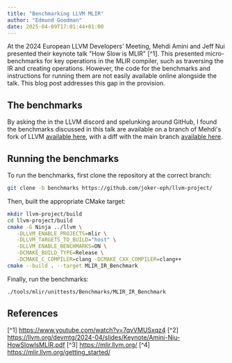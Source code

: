 ```yaml
---
title: "Benchmarking LLVM MLIR"
author: "Edmund Goodman"
date: 2025-04-09T17:01:44+01:00
---
```


At the 2024 European LLVM Developers' Meeting, Mehdi Amini and Jeff Nui
presented their keynote talk "How Slow is MLIR" [^1]. This presented
micro-benchmarks for key operations in the MLIR compiler, such as traversing the
IR and creating operations. However, the code for the benchmarks and
instructions for running them are not easily available online alongside the
talk. This blog post addresses this gap in the provision.

<!--more-->

## The benchmarks

By asking the in the LLVM discord and spelunking around GitHub, I found the
benchmarks discussed in this talk are available on a branch of Mehdi's fork of
LLVM [available here](https://github.com/joker-eph/llvm-project/tree/benchmarks),
with a diff with the main branch
[available here](https://github.com/llvm/llvm-project/compare/main...joker-eph:llvm-project:benchmarks).

## Running the benchmarks

To run the benchmarks, first clone the repository at the correct branch:

```bash
git clone -b benchmarks https://github.com/joker-eph/llvm-project/
```

Then, built the appropriate CMake target:

```bash
mkdir llvm-project/build
cd llvm-project/build
cmake -G Ninja ../llvm \
   -DLLVM_ENABLE_PROJECTS=mlir \
   -DLLVM_TARGETS_TO_BUILD="host" \
   -DLLVM_ENABLE_BENCHMARKS=ON \
   -DCMAKE_BUILD_TYPE=Release \
   -DCMAKE_C_COMPILER=clang -DCMAKE_CXX_COMPILER=clang++
cmake --build . --target MLIR_IR_Benchmark
```

Finally, run the benchmarks:

```bash
./tools/mlir/unittests/Benchmarks/MLIR_IR_Benchmark
```

## References

[^1] <https://www.youtube.com/watch?v=7qvVMUSxqz4>
[^2] <https://llvm.org/devmtg/2024-04/slides/Keynote/Amini-Niu-HowSlowIsMLIR.pdf>
[^3] <https://mlir.llvm.org/>
[^4] <https://mlir.llvm.org/getting_started/>
